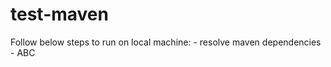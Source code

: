 # test-maven

Follow below steps to run on local machine: <incomplete>
	- resolve maven dependencies
	- ABC
